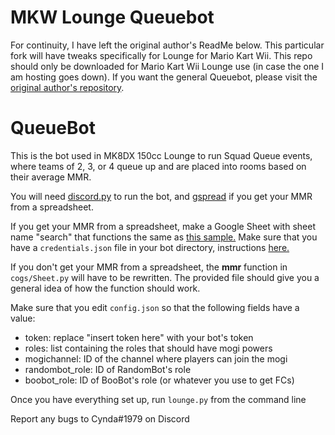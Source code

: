 # MKW Lounge Queuebot
For continuity, I have left the original author's ReadMe below. This particular fork will have tweaks specifically for Lounge for Mario Kart Wii. This repo should only be downloaded for Mario Kart Wii Lounge use (in case the one I am hosting goes down). If you want the general Queuebot, please visit the [original author's repository](https://github.com/cyndaquilx/QueueBot).

# QueueBot

This is the bot used in MK8DX 150cc Lounge to run Squad Queue events, where teams of 2, 3, or 4 queue up and are placed into rooms based on their average MMR.

You will need [discord.py](https://discordpy.readthedocs.io/en/latest/intro.html#installing) to run the bot, and [gspread](https://gspread.readthedocs.io/en/latest/) if you get your MMR from a spreadsheet.

If you get your MMR from a spreadsheet, make a Google Sheet with sheet name "search" that functions the same as [this sample.](https://docs.google.com/spreadsheets/d/1ts17B2k8Hv5wnHB-4kCE3PNFL1EXEJ01lx-s8zPpECE/edit?usp=sharing) Make sure that you have a `credentials.json` file in your bot directory, instructions [here.](https://gspread.readthedocs.io/en/latest/oauth2.html)

If you don't get your MMR from a spreadsheet, the **mmr** function in `cogs/Sheet.py` will have to be rewritten. The provided file should give you a general idea of how the function should work.

Make sure that you edit `config.json` so that the following fields have a value:
- token: replace "insert token here" with your bot's token
- roles: list containing the roles that should have mogi powers
- mogichannel: ID of the channel where players can join the mogi
- randombot_role: ID of RandomBot's role
- boobot_role: ID of BooBot's role (or whatever you use to get FCs)

Once you have everything set up, run `lounge.py` from the command line

Report any bugs to Cynda#1979 on Discord
